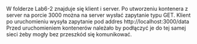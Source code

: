 W folderze Lab6-2 znajduje się klient i server.
Po utworzeniu kontenera z server na porcie 3000 można na server wysłać zapytanie typu GET.
Klient po uruchomieniu wysyła zapytanie pod addres http://localhost:3000/data
Przed uruchomieniem kontenerów należało by podłączyć je do tej samej sieci żeby mogły bez przeszkód się komunikować.